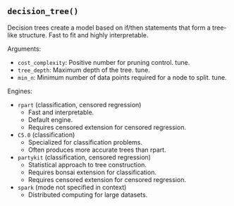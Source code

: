 ## `decision_tree()`

Decision trees create a model based on if/then statements that form a tree-like structure. Fast to fit and highly interpretable.

Arguments:
* `cost_complexity`: Positive number for pruning control. tune.
* `tree_depth`: Maximum depth of the tree. tune.
* `min_n`: Minimum number of data points required for a node to split. tune.

Engines:
* `rpart` (classification, censored regression)
  - Fast and interpretable.
  - Default engine.
  - Requires censored extension for censored regression.
* `C5.0` (classification)
  - Specialized for classification problems.
  - Often produces more accurate trees than rpart.
* `partykit` (classification, censored regression)
  - Statistical approach to tree construction.
  - Requires bonsai extension for classification.
  - Requires censored extension for censored regression.
* `spark` (mode not specified in context)
  - Distributed computing for large datasets.
